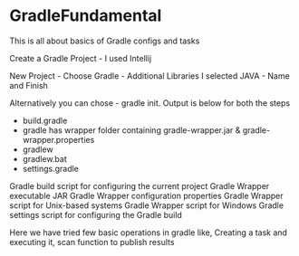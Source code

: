 # GradleFundamental
This is all about basics of Gradle configs and tasks

 Create a Gradle Project - I used Intellij

 New Project - Choose Gradle - Additional Libraries I selected JAVA - Name and Finish

 Alternatively you can chose - gradle init. Output is below for both the steps

  * build.gradle  
  * gradle
    has wrapper folder containing gradle-wrapper.jar & gradle-wrapper.properties         
  * gradlew  
  * gradlew.bat  
  * settings.gradle  

Gradle build script for configuring the current project
Gradle Wrapper executable JAR
Gradle Wrapper configuration properties
Gradle Wrapper script for Unix-based systems
Gradle Wrapper script for Windows
Gradle settings script for configuring the Gradle build


 Here we have tried few basic operations in gradle like, Creating a task and executing it, scan function to publish results  
